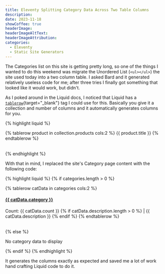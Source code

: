 ```yaml
---
title: Eleventy Splitting Category Data Across Two Table Columns
description: 
date: 2023-11-18
showCoffee: true
headerImage: 
headerImageAltText: 
headerImageAttribution: 
categories:
  - Eleventy
  - Static Site Generators
---
```


The Categories list on this site is getting pretty long, so one of the things I wanted to do this weekend was migrate the Unordered List (`<ul></ul>`) the site used today into a two column table. I asked Bard and it generated relatively useless code for me; after three tries I finally got something that looked like it would work, but didn't. 

As I poked around in the Liquid docs, I noticed that Liquid has a [`tablerow`](https://shopify.github.io/liquid/tags/iteration/){target="_blank"} tag I could use for this. Basically you give it a collection and number of columns and it automatically generates columns for you. 

{% highlight liquid %}
<table>
{% tablerow product in collection.products cols:2 %}
  {{ product.title }}
{% endtablerow %}
</table>
{% endhighlight %}

With that in mind, I replaced the site's Category page content with the following code:

{% highlight liquid %}
{% if categories.length > 0 %}
  <table>
    {% tablerow catData in categories cols:2 %}
       <h4>
          <a href="{{ '/' | htmlBaseUrl }}categories/{{ catData.category | slugify }}/">{{ catData.category }}</a>
        </h4>
        Count: {{ catData.count }}
        {% if catData.description.length > 0 %}
          |
          {{ catData.description }}
        {% endif %}
    {% endtablerow %}
  </table>  
{% else %}
    <p>No category data to display</p>
{% endif %}
{% endhighlight %}

It generates the columns exactly as expected and saved me a lot of work hand crafting Liquid code to do it.
